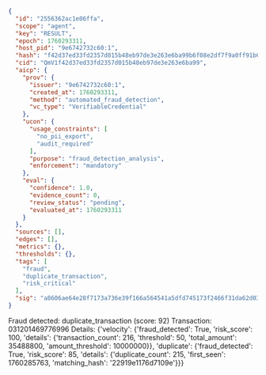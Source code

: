 ```json
{
  "id": "2556362ac1e06ffa",
  "scope": "agent",
  "key": "RESULT",
  "epoch": 1760293311,
  "host_pid": "9e6742732c60:1",
  "hash": "f42d37ed33fd2357d015b48eb97de3e263e6ba99b6f08e2df7f9a0ff91b601cc",
  "cid": "QmV1f42d37ed33fd2357d015b48eb97de3e263e6ba99",
  "aicp": {
    "prov": {
      "issuer": "9e6742732c60:1",
      "created_at": 1760293311,
      "method": "automated_fraud_detection",
      "vc_type": "VerifiableCredential"
    },
    "ucon": {
      "usage_constraints": [
        "no_pii_export",
        "audit_required"
      ],
      "purpose": "fraud_detection_analysis",
      "enforcement": "mandatory"
    },
    "eval": {
      "confidence": 1.0,
      "evidence_count": 0,
      "review_status": "pending",
      "evaluated_at": 1760293311
    }
  },
  "sources": [],
  "edges": [],
  "metrics": {},
  "thresholds": {},
  "tags": [
    "fraud",
    "duplicate_transaction",
    "risk_critical"
  ],
  "sig": "a8606ae64e28f7173a736e39f166a564541a5dfd745173f2466f31da62d03067"
}
```

Fraud detected: duplicate_transaction (score: 92)
Transaction: 031201469776996
Details: {'velocity': {'fraud_detected': True, 'risk_score': 100, 'details': {'transaction_count': 216, 'threshold': 50, 'total_amount': 35488800, 'amount_threshold': 10000000}}, 'duplicate': {'fraud_detected': True, 'risk_score': 85, 'details': {'duplicate_count': 215, 'first_seen': 1760285763, 'matching_hash': '22919e1176d7109e'}}}